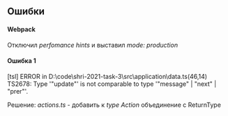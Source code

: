 ## Ошибки

#### Webpack

Отключил *perfomance hints* и выставил *mode: production*
#### Ошибка 1

[tsl] ERROR in D:\code\shri-2021-task-3\src\application\data.ts(46,14)
TS2678: Type '"update"' is not comparable to type '"message" | "next" | "prer"'.

Решение:
*actions.ts* - добавить к *type Action* объединение с ReturnType<typeof actionUpdate> 